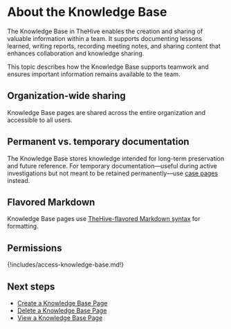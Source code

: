 # About the Knowledge Base

The Knowledge Base in TheHive enables the creation and sharing of valuable information within a team. It supports documenting lessons learned, writing reports, recording meeting notes, and sharing content that enhances collaboration and knowledge sharing.

This topic describes how the Knowledge Base supports teamwork and ensures important information remains available to the team.

## Organization-wide sharing

Knowledge Base pages are shared across the entire organization and accessible to all users.

## Permanent vs. temporary documentation

The Knowledge Base stores knowledge intended for long-term preservation and future reference. For temporary documentation—useful during active investigations but not meant to be retained permanently—use [case pages](about-case-pages.md) instead.

## Flavored Markdown

Knowledge Base pages use [TheHive-flavored Markdown syntax](../thehive-flavored-markdown.md) for formatting.

## Permissions

{!includes/access-knowledge-base.md!}

<h2>Next steps</h2>

* [Create a Knowledge Base Page](create-a-knowledge-base-page.md)
* [Delete a Knowledge Base Page](delete-a-knowledge-base-page.md)
* [View a Knowledge Base Page](view-a-knowledge-base-page.md)
